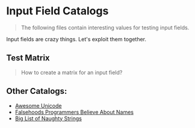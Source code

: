 # Input Field Catalogs

> The following files contain interesting values for testing input fields.

Input fields are crazy things. Let's exploit them together.

## Test Matrix

> How to create a matrix for an input field?

## Other Catalogs:

* [Awesome Unicode](https://github.com/jagracey/Awesome-Unicode)
* [Falsehoods Programmers Believe About Names](http://www.kalzumeus.com/2010/06/17/falsehoods-programmers-believe-about-names/)
* [Big List of Naughty Strings](https://github.com/minimaxir/big-list-of-naughty-strings)

